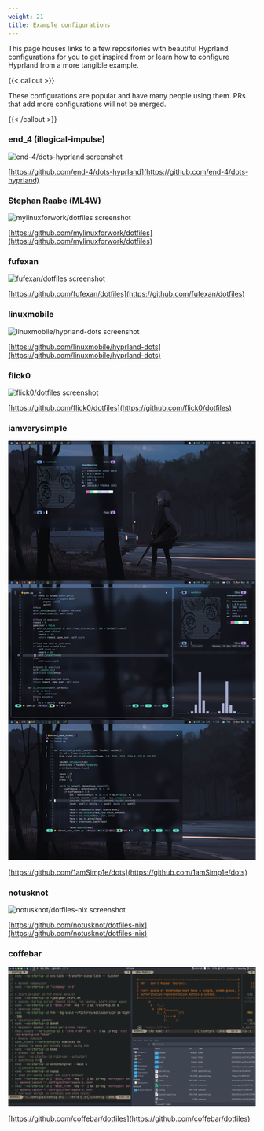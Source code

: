 ```yaml
---
weight: 21
title: Example configurations
---
```


This page houses links to a few repositories with beautiful Hyprland
configurations for you to get inspired from or learn how to configure Hyprland
from a more tangible example.

{{< callout >}}

These configurations are popular and have many people using them. PRs that add
more configurations will not be merged.

{{< /callout >}}

### end_4 (illogical-impulse)

![end-4/dots-hyprland screenshot](https://raw.githubusercontent.com/end-4/dots-hyprland-wiki/bc4820a76fb4f4ab87fe8f2be80413ab72bee19c/public/screenshots/iiqs.1.jpg)

[https://github.com/end-4/dots-hyprland](https://github.com/end-4/dots-hyprland)

### Stephan Raabe (ML4W)

![mylinuxforwork/dotfiles screenshot](https://i.ibb.co/6ydHNt9/screenshot-29-1.png)

[https://github.com/mylinuxforwork/dotfiles](https://github.com/mylinuxforwork/dotfiles)

### fufexan

![fufexan/dotfiles screenshot](https://user-images.githubusercontent.com/36706276/192147190-cf9cf4df-94cb-4a3b-b9d8-137ed0c2538f.png)

[https://github.com/fufexan/dotfiles](https://github.com/fufexan/dotfiles)

### linuxmobile

![linuxmobile/hyprland-dots screenshot](https://i.ibb.co/kGrhpKd/68747470733a2f2f692e696d6775722e636f6d2f553173336a69372e706e67.png)

[https://github.com/linuxmobile/hyprland-dots](https://github.com/linuxmobile/hyprland-dots)

### flick0

![flick0/dotfiles screenshot](https://raw.githubusercontent.com/flick0/dotfiles/aurora/assets/fetch.png)

[https://github.com/flick0/dotfiles](https://github.com/flick0/dotfiles)

### iamverysimp1e

![1amSimp1e/dots screenshot](https://github.com/1amSimp1e/dots/blob/main/ScreenShots/HyprLand/preview.png)

[https://github.com/1amSimp1e/dots](https://github.com/1amSimp1e/dots)

### notusknot

![notusknot/dotfiles-nix screenshot](https://github.com/notusknot/dotfiles-nix/raw/main/pics/screenshot.png)

[https://github.com/notusknot/dotfiles-nix](https://github.com/notusknot/dotfiles-nix)

### coffebar

![coffebar/dotfiles screenshot](https://github.com/coffebar/dotfiles/raw/6a5d595c594f108cd10219df08d338e98e1d2d7d/screenshot.png)

[https://github.com/coffebar/dotfiles](https://github.com/coffebar/dotfiles)
